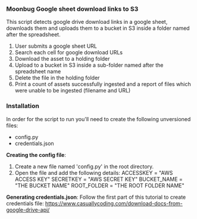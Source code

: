### Moonbug Google sheet download links to S3
This script detects google drive download links in a google sheet, downloads them and uploads them to a bucket in S3 inside a folder named after the spreadsheet.
1. User submits a google sheet URL
1. Search each cell for google download URLs
1. Download the asset to a holding folder
1. Upload to a bucket in S3 inside a sub-folder named after the spreadsheet name
1. Delete the file in the holding folder
1. Print a count of assets successfully ingested and a report of files which were unable to be ingested (filename and URL)

### Installation
In order for the script to run you'll need to create the following unversioned files:
- config.py
- credentials.json

**Creating the config file**:
1. Create a new file named 'config.py' in the root directory.
1. Open the file and add the following details:
    ACCESSKEY = "AWS ACCESS KEY"
    SECRETKEY = "AWS SECRET KEY"
    BUCKET_NAME = "THE BUCKET NAME"
    ROOT_FOLDER = "THE ROOT FOLDER NAME"

**Generating credentials.json**:
Follow the first part of this tutorial to create credentials file:
https://www.casuallycoding.com/download-docs-from-google-drive-api/

